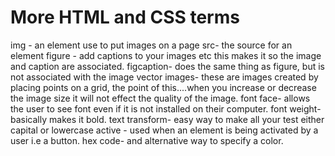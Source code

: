 # More HTML and CSS terms

img - an element use to put images on a page
src- the source for an element
figure - add captions to your images etc this makes it so the image and caption are associated.
figcaption- does the same thing as figure, but is not associated with the image
vector images- these are images created by placing points on a grid, the point of this....when you increase or decrease the image size it will not effect the quality of the image.
font face- allows the user to see font even if it is not installed on their computer.
font weight- basically makes it bold.
text transform- easy way to make all your test either capital or lowercase
active - used when an element is being activated by a user i.e a button.
hex code- and alternative way to specify a color.
